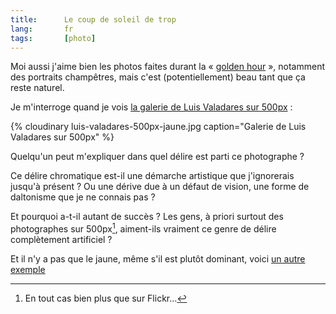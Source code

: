 ```yaml
---
title:      Le coup de soleil de trop
lang:       fr
tags:       [photo]
---
```


Moi aussi j'aime bien les photos faites durant la « [golden hour](http://phototrend.fr/2009/06/mp-36-the-golden-hours-les-meilleurs-moments-de-la-journee-pour-la-photo/) », notamment des portraits champêtres, mais c'est (potentiellement) beau tant que ça reste naturel.

Je m'interroge quand je vois [la galerie de Luis Valadares sur 500px](https://500px.com/LuisValadares) :

{% cloudinary luis-valadares-500px-jaune.jpg caption="Galerie de Luis Valadares sur 500px" %}

Quelqu'un peut m'expliquer dans quel délire est parti ce photographe ?

Ce délire chromatique est-il une démarche artistique que j'ignorerais jusqu'à présent ? Ou une dérive due à un défaut de vision, une forme de daltonisme que je ne connais pas ?

Et pourquoi a-t-il autant de succès ? Les gens, à priori surtout des photographes sur 500px[^1], aiment-ils vraiment ce genre de délire complètement artificiel ?

[^1]: En tout cas bien plus que sur Flickr…

Et il n'y a pas que le jaune, même s'il est plutôt dominant, voici [un autre exemple](https://500px.com/photo/107479831/viktoriya-by-konstantin-suslov)

